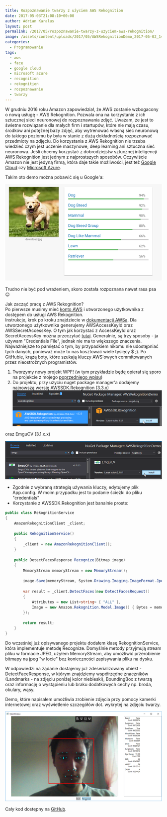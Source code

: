 ```yaml
---
title: Rozpoznawanie twarzy z użyciem AWS Rekognition
date: 2017-05-03T21:08:10+00:00
author: Adrian Karalus
layout: post
permalink: /2017/05/rozpoznawanie-twarzy-z-uzyciem-aws-rekognition/
image: /assets/content/uploads/2017/05/AWSRekognitionDemo_2017-05-02_14-32-14.png
categories:
  - Programowanie
tags:
  - aws
  - face
  - google cloud
  - microsoft azure
  - recognition
  - rekognition
  - rozpoznawanie
  - twarzy
---
```

W grudniu 2016 roku Amazon zapowiedział, że AWS zostanie wzbogacony o nową usługę - AWS Rekognition. Pozwala ona na korzystanie z ich sztucznej sieci neuronowej do rozpoznawania zdjęć. Uważam, że jest to świetne rozwiązanie dla małych firm i startupów, które nie mają czasu, środków ani potężnej bazy zdjęć, aby wytrenować własną sieć neuronową do takiego poziomu by była w stanie z dużą dokładnością rozpoznawać przedmioty na zdjęciu. Do korzystania z AWS Rekognition nie trzeba wiedzieć czym jest uczenie maszynowe, deep learning ani sztuczna sieć neuronowa. Jeśli chcemy korzystać z dobrodziejstw sztucznej inteligencji AWS Rekognition jest jednym z najprostszych sposobów. Oczywiście Amazon nie jest jedyną firmą, która daje takie możliwości, jest też [Google Cloud](https://cloud.google.com/vision/) czy [Microsoft Azure](https://www.microsoft.com/cognitive-services/en-us/face-api).

Takim oto demo można pobawić się u Google'a:

![](/assets/content/uploads/2017/05/chrome_2017-05-03_13-49-35.png)

Trudno nie być pod wrażeniem, skoro została rozpoznana nawet rasa psa 😉

Jak zacząć pracę z AWS Rekognition?  
Po pierwsze musimy mieć [konto AWS](http://docs.aws.amazon.com/AmazonSimpleDB/latest/DeveloperGuide/AboutAWSAccounts.html) i utworzonego użytkownika z dostępem do usługi AWS Rekognition.  
Instrukcje, krok po kroku znajdziecie w [dokumentacji AWSa](http://docs.aws.amazon.com/rekognition/latest/dg/setting-up.html). Dla utworzonego użytkownika generujemy AWSAccessKeyId oraz AWSSecretAccessKey. O tym jak korzystać z AccessKeyId oraz SecretAccessKey można przeczytać [tutaj](http://docs.aws.amazon.com/sdk-for-net/v3/developer-guide/net-dg-config-creds.html). Generalnie, są trzy sposoby - ja używam "Credentials File", jednak nie ma to większego znaczenia. Najważniejsze to pamiętać o tym, by przypadkiem nikomu nie udostępniać tych danych, ponieważ może to nas kosztować wiele tysięcy $ ;). Po GitHubie, krążą boty, które szukają kluczy AWS'owych commitowanych przez nieostrożnych programistów.

  1. Tworzymy nowy projekt WPF! (w tym przykładzie będę opierał się sporo na projekcie z mojego [poprzedniego wpisu](/2015/05/wykrywanie-twarzy-przy-uzyciu-emgu-cv/))
  2. Do projektu, przy użyciu nuget package manager'a dodajemy najnowszą wersję AWSSDK.Rekognition (3.3.x)![](/assets/content/uploads/2017/05/devenv_2017-05-02_13-48-37.png) 

oraz EmguCV (3.1.x.x)

![](/assets/content/uploads/2017/05/devenv_2017-05-02_13-46-50.png)
    
* Zgodnie z wybraną strategią używania kluczy, edytujemy plik App.config. W moim przypadku jest to podanie ścieżki do pliku "credentials"
* Korzystanie z AWSSDK.Rekognition jest banalnie proste:

```csharp
public class RekognitionService
{
    AmazonRekognitionClient _client;

    public RekognitionService()
    {
        _client = new AmazonRekognitionClient();
    }

    public DetectFacesResponse Recognize(Bitmap image)
    {
        MemoryStream memoryStream = new MemoryStream();

        image.Save(memoryStream, System.Drawing.Imaging.ImageFormat.Jpeg);

        var result = _client.DetectFaces(new DetectFacesRequest()
        {
            Attributes = new List<string> { "ALL" },
            Image = new Amazon.Rekognition.Model.Image() { Bytes = memoryStream }
        });

        return result;
    }
}
```

Do wcześniej już opisywanego projektu dodałem klasę RekognitionService, która implementuje metodę Recognize. Domyślnie metody przyjmują stream pliku w formacie JPEG, użyłem MemoryStream, aby umożliwić przerobienie bitmapy na jpeg "w locie" bez konieczności zapisywania pliku na dysku.
        
W odpowiedzi na żądanie dostajemy już zdeserializowany obiekt - DetectFaceResponse, w którym znajdziemy współrzędne znaczników (Landmarks - na zdjęciu poniżej kolor niebieski), BoundingBox z twarzą oraz informację o wystąpieniu lub braku dodatkowych cechy np. broda, okulary, wąsy.
        
Demo, które napisałem umożliwia zrobienie zdjęcia przy pomocy kamerki internetowej oraz wyświetlenie szczegółów dot. wykrytej na zdjęciu twarzy.
        
![](/assets/content/uploads/2017/05/AWSRekognitionDemo_2017-05-02_14-32-14.png)

Cały kod dostępny na [GitHub](https://github.com/AdrianRamzes/AWSRekognitionDemo).